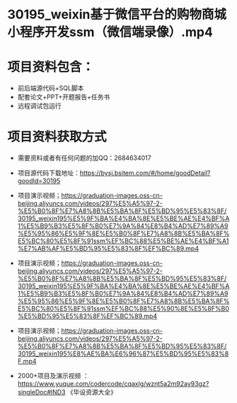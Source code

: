  # 30195_weixin基于微信平台的购物商城小程序开发ssm（微信端录像）.mp4
    
 
 # 项目资料包含：
 * 前后端源代码+SQL脚本
 * 配套论文+PPT+开题报告+任务书
 * 远程调试包运行

 # 项目资料获取方式
 * 需要资料或者有任何问题的加QQ：2684634017

 * 项目源代码下载地址：https://bysj.bsitem.com/#/home/goodDetail?goodId=30195
 
 
 * 项目演示视频；https://graduation-images.oss-cn-beijing.aliyuncs.com/videos/297%E5%A5%97-2-%E5%B0%8F%E7%A8%8B%E5%BA%8F%E5%BD%95%E5%83%8F/30195_weixin195%E5%9F%BA%E4%BA%8E%E5%BE%AE%E4%BF%A1%E5%B9%B3%E5%8F%B0%E7%9A%84%E8%B4%AD%E7%89%A9%E5%95%86%E5%9F%8E%E5%B0%8F%E7%A8%8B%E5%BA%8F%E5%BC%80%E5%8F%91ssm%EF%BC%88%E5%BE%AE%E4%BF%A1%E7%AB%AF%E5%BD%95%E5%83%8F%EF%BC%89.mp4
 
 

 * 项目演示视频；https://graduation-images.oss-cn-beijing.aliyuncs.com/videos/297%E5%A5%97-2-%E5%B0%8F%E7%A8%8B%E5%BA%8F%E5%BD%95%E5%83%8F/30195_weixin195%E5%9F%BA%E4%BA%8E%E5%BE%AE%E4%BF%A1%E5%B9%B3%E5%8F%B0%E7%9A%84%E8%B4%AD%E7%89%A9%E5%95%86%E5%9F%8E%E5%B0%8F%E7%A8%8B%E5%BA%8F%E5%BC%80%E5%8F%91ssm%EF%BC%88%E5%90%8E%E5%8F%B0%E5%BD%95%E5%83%8F%EF%BC%89.mp4
 
 
 * 项目演示视频；https://graduation-images.oss-cn-beijing.aliyuncs.com/videos/297%E5%A5%97-2-%E5%B0%8F%E7%A8%8B%E5%BA%8F%E5%BD%95%E5%83%8F/30195_weixin195%E8%AE%BA%E6%96%87%E5%BD%95%E5%83%8F.mp4
 
       
 * 2000+项目及演示视频 ：https://www.yuque.com/codercode/cqaxlg/wznt5a2m92ay93gz?singleDoc#lND3 《毕设资源大全》
   
